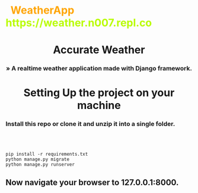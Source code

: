<h1 style="color: orange">&nbsp; WeatherApp <span style="color: #bafc03;">https://weather.n007.repl.co</span></h1>


  <h1 align="center">Accurate Weather</h3>

  <h3 align="center">
     &raquo; A realtime weather application made with Django framework.
    <br />
   

<h1 style="color: sark blue" align="center">
    Setting Up the project on your machine  
</h1>


### Install this repo or clone it and unzip it into a single folder.

<br >



<br >

```
pip install -r requirements.txt
python manage.py migrate
python manage.py runserver
```

## Now navigate your browser to 127.0.0.1:8000.
